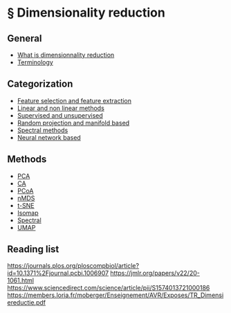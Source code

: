 # § Dimensionality reduction

## General
 - [What is dimensionnality reduction](../111/README.md)
 - [Terminology](../112/README.md)

## Categorization
 - [Feature selection and feature extraction](../113/README.md)
 - [Linear and non linear methods](../114/README.md)
 - [Supervised and unsupervised](../115/README.md)
 - [Random projection and manifold based](../116/README.md)
 - [Spectral methods](../117/README.md)
 - [Neural network based](../118/README.md)

## Methods
 - [PCA]()
 - [CA]()
 - [PCoA]()
 - [nMDS]()
 - [t-SNE]()
 - [Isomap]()
 - [Spectral]()
 - [UMAP]()

## Reading list
<https://journals.plos.org/ploscompbiol/article?id=10.1371%2Fjournal.pcbi.1006907>
<https://jmlr.org/papers/v22/20-1061.html>
<https://www.sciencedirect.com/science/article/pii/S1574013721000186>
<https://members.loria.fr/moberger/Enseignement/AVR/Exposes/TR_Dimensiereductie.pdf>
